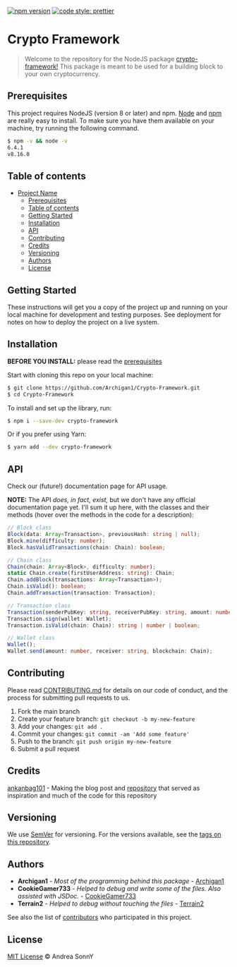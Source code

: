 [![npm version](https://badge.fury.io/js/angular2-expandable-list.svg)](https://badge.fury.io/js/angular2-expandable-list)
[![code style: prettier](https://img.shields.io/badge/code_style-prettier-ff69b4.svg?style=flat-square)](https://github.com/prettier/prettier)

# Crypto Framework

> Welcome to the repository for the NodeJS package [crypto-framework!](https://npmjs.com/package/crypto-framework)
> This package is meant to be used for a building block to your own cryptocurrency.

## Prerequisites

This project requires NodeJS (version 8 or later) and npm.
[Node](http://nodejs.org/) and [npm](https://npmjs.org/) are really easy to install.
To make sure you have them available on your machine,
try running the following command.

```sh
$ npm -v && node -v
6.4.1
v8.16.0
```

## Table of contents

- [Project Name](#crypto-framework)
  - [Prerequisites](#prerequisites)
  - [Table of contents](#table-of-contents)
  - [Getting Started](#getting-started)
  - [Installation](#installation)
  - [API](#api)
  - [Contributing](#contributing)
  - [Credits](#credits)
  - [Versioning](#versioning)
  - [Authors](#authors)
  - [License](#license)

## Getting Started

These instructions will get you a copy of the project up and running on your local machine for development and testing purposes. See deployment for notes on how to deploy the project on a live system.

## Installation

**BEFORE YOU INSTALL:** please read the [prerequisites](#prerequisites)

Start with cloning this repo on your local machine:

```sh
$ git clone https://github.com/Archigan1/Crypto-Framework.git
$ cd Crypto-Framework
```

To install and set up the library, run:

```sh
$ npm i --save-dev crypto-framework
```

Or if you prefer using Yarn:

```sh
$ yarn add --dev crypto-framework
```

## API

Check our (future!) documentation page for API usage.

**NOTE:** The API *does, in fact, exist,* but we don't have any official documentation page yet. I'll sum it up here, with the classes and their methods (hover over the methods in the code for a description):

```ts
// Block class
Block(data: Array<Transaction>, previousHash: string | null);
Block.mine(difficulty: number);
Block.hasValidTransactions(chain: Chain): boolean;

// Chain class
Chain(chain: Array<Block>, difficulty: number);
static Chain.create(firstUserAddress: string): Chain;
Chain.addBlock(transactions: Array<Transaction>);
Chain.isValid(): boolean;
Chain.addTransaction(transaction: Transaction);

// Transaction class
Transaction(senderPubKey: string, receiverPubKey: string, amount: number);
Transaction.sign(wallet: Wallet);
Transaction.isValid(chain: Chain): string | number | boolean;

// Wallet class
Wallet();
Wallet.send(amount: number, receiver: string, blockchain: Chain);
```

## Contributing

Please read [CONTRIBUTING.md](CONTRIBUTING.md) for details on our code of conduct, and the process for submitting pull requests to us.

1.  Fork the main branch
2.  Create your feature branch: `git checkout -b my-new-feature`
3.  Add your changes: `git add .`
4.  Commit your changes: `git commit -am 'Add some feature'`
5.  Push to the branch: `git push origin my-new-feature`
6.  Submit a pull request

## Credits

[ankanbag101](https://github.com/ankanbag101) - Making the blog post and [repository](https://github.com/ankanbag101/crypto-coin) that served as inspiration and much of the code for this repository

## Versioning

We use [SemVer](http://semver.org/) for versioning. For the versions available, see the [tags on this repository](https://github.com/Archigan1/Crypto-Framework/tags).

## Authors

* **Archigan1** - *Most of the programming behind this package* - [Archigan1](https://github.com/Archigan1)
* **CookieGamer733** - *Helped to debug and write some of the files. Also assisted with JSDoc.* - [CookieGamer733](https://github.com/CookieGamer733)
* **Terrain2** - *Helped to debug without touching the files* - [Terrain2](https://github.com/Terrain2)

See also the list of [contributors](https://github.com/Archigan1/Crypto-Framework/contributors) who participated in this project.

## License

[MIT License](https://andreasonny.mit-license.org/2022) © Andrea SonnY
